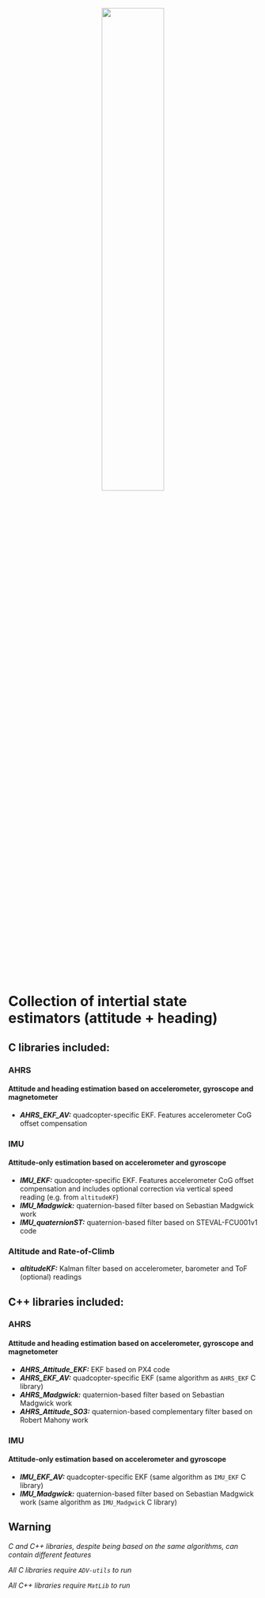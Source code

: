 <p align="center"> <img src="https://github.com/Tellicious/ADV-utils/assets/9076397/3ec512f1-2de6-4226-bc07-e4bfdd686a28" width=50% height=50%> </p>

# Collection of intertial state estimators (attitude + heading)

## C libraries included:
### AHRS
#### Attitude and heading estimation based on accelerometer, gyroscope and magnetometer
- ***AHRS_EKF_AV:*** quadcopter-specific EKF. Features accelerometer CoG offset compensation

### IMU
#### Attitude-only estimation based on accelerometer and gyroscope 
- ***IMU_EKF:*** quadcopter-specific EKF. Features accelerometer CoG offset compensation and includes optional correction via vertical speed reading (e.g. from `altitudeKF`)
- ***IMU_Madgwick:*** quaternion-based filter based on Sebastian Madgwick work
- ***IMU_quaternionST:*** quaternion-based filter based on STEVAL-FCU001v1 code

### Altitude and Rate-of-Climb
- ***altitudeKF:*** Kalman filter based on accelerometer, barometer and ToF (optional) readings

## C++ libraries included:
### AHRS
#### Attitude and heading estimation based on accelerometer, gyroscope and magnetometer
- ***AHRS_Attitude_EKF:*** EKF based on PX4 code
- ***AHRS_EKF_AV:*** quadcopter-specific EKF (same algorithm as `AHRS_EKF` C library)
- ***AHRS_Madgwick:*** quaternion-based filter based on Sebastian Madgwick work
- ***AHRS_Attitude_SO3:*** quaternion-based complementary filter based on Robert Mahony work

### IMU
#### Attitude-only estimation based on accelerometer and gyroscope 
- ***IMU_EKF_AV:*** quadcopter-specific EKF (same algorithm as `IMU_EKF` C library)
- ***IMU_Madgwick:*** quaternion-based filter based on Sebastian Madgwick work (same algorithm as `IMU_Madgwick` C library)

## Warning
*C and C++ libraries, despite being based on the same algorithms, can contain different features*

*All C libraries require `ADV-utils` to run*

*All C++ libraries require `MatLib` to run*
